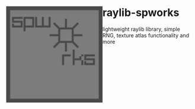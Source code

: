 # raylib-spworks <img align="left" style="width:260px" src="./spworks.png">
lightweight raylib library, simple RNG, texture atlas functionality and more
